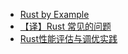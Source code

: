 - [Rust by Example](https://doc.rust-lang.org/rust-by-example/)
- [【译】Rust 常见的问题](https://www.purewhite.io/2021/09/01/rust-faq/)
- [Rust性能评估与调优实践](https://zhuanlan.zhihu.com/p/451184900)
